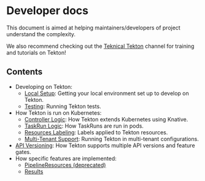 # Developer docs

This document is aimed at helping maintainers/developers of project understand
the complexity.

We also recommend checking out the
[Teknical Tekton](https://www.youtube.com/channel/UCUEuKDqyRnGFCE7FpainSpQ)
channel for training and tutorials on Tekton!

## Contents
- Developing on Tekton:
  - [Local Setup](./local-setup.md): Getting your local environment set up to develop on Tekton.
  - [Testing](../../test/README.md): Running Tekton tests.
- How Tekton is run on Kubernetes:
  - [Controller Logic](./controller-logic.md): How Tekton extends Kubernetes using Knative.
  - [TaskRun Logic](./taskruns.md): How TaskRuns are run in pods.
  - [Resources Labeling](./resources-labelling.md): Labels applied to Tekton resources.
  - [Multi-Tenant Support](./multi-tenant-support.md): Running Tekton in multi-tenant configurations.
- [API Versioning](./api-versioning.md): How Tekton supports multiple API versions and feature gates.
- How specific features are implemented:
  - [PipelineResources (deprecated)](./pipelineresources.md)
  - [Results](./results-lifecycle.md)

